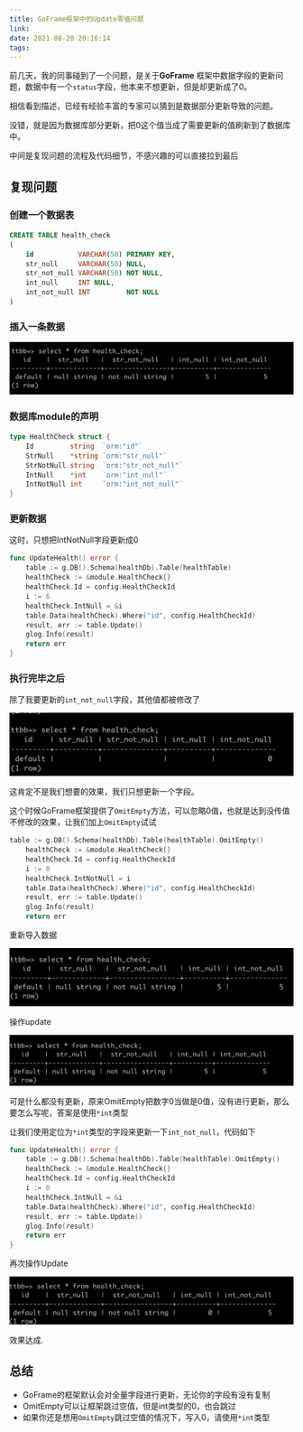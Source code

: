 ```yaml
---
title: GoFrame框架中的Update零值问题
link:
date: 2021-08-20 20:16:14
tags:
---
```


前几天，我的同事碰到了一个问题，是关于**GoFrame** 框架中数据字段的更新问题，数据中有一个`status`字段，他本来不想更新，但是却更新成了0。

相信看到描述，已经有经验丰富的专家可以猜到是数据部分更新导致的问题。

没错，就是因为数据库部分更新，把0这个值当成了需要更新的值刷新到了数据库中。

中间是复现问题的流程及代码细节，不感兴趣的可以直接拉到最后

## 复现问题

### 创建一个数据表

```sql
CREATE TABLE health_check
(
    id           VARCHAR(50) PRIMARY KEY,
    str_null     VARCHAR(50) NULL,
    str_not_null VARCHAR(50) NOT NULL,
    int_null     INT NULL,
    int_not_null INT         NOT NULL
)
```

### 插入一条数据

![image-20210819104835758](Images/go-frame-update-zero1.png)

### 数据库module的声明

```go
type HealthCheck struct {
	Id         string  `orm:"id"`
	StrNull    *string `orm:"str_null"`
	StrNotNull string  `orm:"str_not_null"`
	IntNull    *int    `orm:"int_null"`
	IntNotNull int     `orm:"int_not_null"`
}
```

### 更新数据

这时，只想把IntNotNull字段更新成0

```go
func UpdateHealth() error {
	table := g.DB().Schema(healthDb).Table(healthTable)
	healthCheck := &module.HealthCheck{}
	healthCheck.Id = config.HealthCheckId
	i := 6
	healthCheck.IntNull = &i
	table.Data(healthCheck).Where("id", config.HealthCheckId)
	result, err := table.Update()
	glog.Info(result)
	return err
}
```

### 执行完毕之后

除了我要更新的`int_not_null`字段，其他值都被修改了

![image-20210819111903460](Images/go-frame-update-zero2.png)

这肯定不是我们想要的效果，我们只想更新一个字段。

这个时候GoFrame框架提供了`OmitEmpty`方法，可以忽略0值，也就是达到没传值不修改的效果，让我们加上`OmitEmpty`试试

```go
table := g.DB().Schema(healthDb).Table(healthTable).OmitEmpty()
	healthCheck := &module.HealthCheck{}
	healthCheck.Id = config.HealthCheckId
	i := 0
	healthCheck.IntNotNull = i
	table.Data(healthCheck).Where("id", config.HealthCheckId)
	result, err := table.Update()
	glog.Info(result)
	return err
```

重新导入数据

![image-20210819110235646](Images/go-frame-update-zero3.png)

操作update

![image-20210819111954946](Images/go-frame-update-zero4.png)

可是什么都没有更新，原来OmitEmpty把数字0当做是0值，没有进行更新，那么要怎么写呢，答案是使用`*int`类型

让我们使用定位为`*int`类型的字段来更新一下`int_not_null`，代码如下

```go
func UpdateHealth() error {
	table := g.DB().Schema(healthDb).Table(healthTable).OmitEmpty()
	healthCheck := &module.HealthCheck{}
	healthCheck.Id = config.HealthCheckId
	i := 0
	healthCheck.IntNull = &i
	table.Data(healthCheck).Where("id", config.HealthCheckId)
	result, err := table.Update()
	glog.Info(result)
	return err
}
```

再次操作Update

![image-20210819112254854](Images/go-frame-update-zero5.png)

效果达成.

## 总结

- GoFrame的框架默认会对全量字段进行更新，无论你的字段有没有复制
- OmitEmpty可以让框架跳过空值，但是int类型的0，也会跳过
- 如果你还是想用`OmitEmpty`跳过空值的情况下，写入0，请使用`*int`类型
